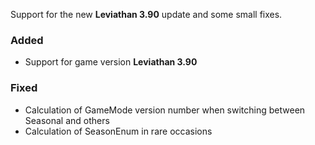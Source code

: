 Support for the new **Leviathan 3.90** update and some small fixes.

### Added
* Support for game version **Leviathan 3.90**

### Fixed
* Calculation of GameMode version number when switching between Seasonal and others
* Calculation of SeasonEnum in rare occasions
